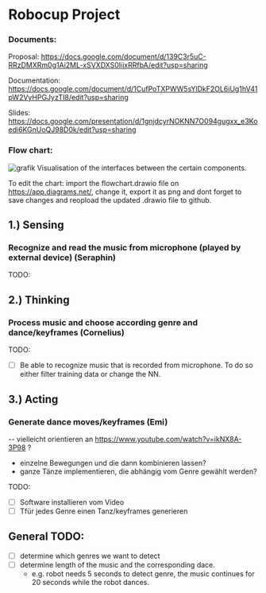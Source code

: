 # Robocup Project

### Documents:
Proposal: https://docs.google.com/document/d/139C3r5uC-RRzDMXRm0g1Ai2ML-xSVXDXS0IiixRRfbA/edit?usp=sharing

Documentation: https://docs.google.com/document/d/1CufPoTXPWW5sYlDkF2OL6iUg1hV41pW2VyHPGJyzTI8/edit?usp=sharing

Slides: https://docs.google.com/presentation/d/1gnjdcyrNOKNN7O094gugxx_e3Koedi6KGnUoQJ98D0k/edit?usp=sharing

### Flow chart:
![grafik](https://user-images.githubusercontent.com/64356366/122386702-6c952d00-cf6e-11eb-851c-c7b550f97f2c.png)
Visualisation of the interfaces between the certain components.

To edit the chart: import the flowchart.drawio file on https://app.diagrams.net/, change it, export it as png and dont forget to save changes and reopload the updated .drawio file to github.   

## 1.) Sensing
### Recognize and read the music from microphone (played by external device) (Seraphin)
TODO:


## 2.) Thinking
### Process music and choose according genre and dance/keyframes (Cornelius)
TODO:
- [ ] Be able to recognize music that is recorded from microphone. To do so either filter training data or change the NN.


## 3.) Acting
### Generate dance moves/keyframes (Emi)
-- vielleicht orientieren an https://www.youtube.com/watch?v=ikNX8A-3P98 ? 
- einzelne Bewegungen und die dann kombinieren lassen?
- ganze Tänze implementieren, die abhängig vom Genre gewählt werden?

TODO:
- [ ] Software installieren vom Video
- [ ] Tfür jedes Genre einen Tanz/keyframes generieren

## General TODO:
- [ ] determine which genres we want to detect
- [ ] determine length of the music and the corresponding dace. 
    - e.g. robot needs 5 seconds to detect genre,  the music continues for 20 seconds while the robot dances. 
   
